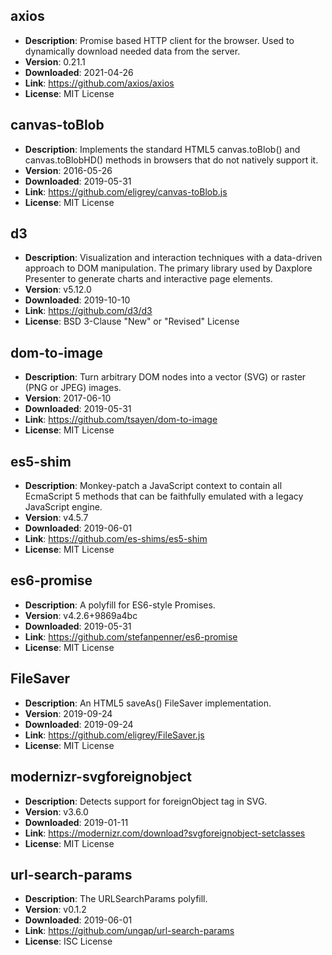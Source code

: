 axios
--------------------
- **Description**: Promise based HTTP client for the browser. Used to dynamically download needed data from the server.
- **Version**: 0.21.1
- **Downloaded**: 2021-04-26
- **Link**: https://github.com/axios/axios
- **License**: MIT License

canvas-toBlob
--------------------
- **Description**: Implements the standard HTML5 canvas.toBlob() and canvas.toBlobHD() methods in browsers that do not natively support it.
- **Version**: 2016-05-26
- **Downloaded**: 2019-05-31
- **Link**: https://github.com/eligrey/canvas-toBlob.js
- **License**: MIT License

d3
---------------------
- **Description**: Visualization and interaction techniques with a data-driven approach to DOM manipulation. The primary library used by Daxplore Presenter to generate charts and interactive page elements.
- **Version**: v5.12.0
- **Downloaded**: 2019-10-10
- **Link**: https://github.com/d3/d3
- **License**: BSD 3-Clause "New" or "Revised" License

dom-to-image
---------------------
- **Description**: Turn arbitrary DOM nodes into a vector (SVG) or raster (PNG or JPEG) images.
- **Version**: 2017-06-10
- **Downloaded**: 2019-05-31
- **Link**: https://github.com/tsayen/dom-to-image
- **License**: MIT License

es5-shim
--------------------
- **Description**: Monkey-patch a JavaScript context to contain all EcmaScript 5 methods that can be faithfully emulated with a legacy JavaScript engine.
- **Version**: v4.5.7
- **Downloaded**: 2019-06-01
- **Link**: https://github.com/es-shims/es5-shim
- **License**: MIT License

es6-promise
--------------------
- **Description**: A polyfill for ES6-style Promises.
- **Version**: v4.2.6+9869a4bc
- **Downloaded**: 2019-05-31
- **Link**: https://github.com/stefanpenner/es6-promise
- **License**: MIT License

FileSaver
--------------------
- **Description**: An HTML5 saveAs() FileSaver implementation.
- **Version**: 2019-09-24
- **Downloaded**: 2019-09-24
- **Link**: https://github.com/eligrey/FileSaver.js
- **License**: MIT License

modernizr-svgforeignobject
--------------------
- **Description**: Detects support for foreignObject tag in SVG.
- **Version**: v3.6.0
- **Downloaded**: 2019-01-11
- **Link**: https://modernizr.com/download?svgforeignobject-setclasses
- **License**: MIT License

url-search-params
--------------------
- **Description**: The URLSearchParams polyfill.
- **Version**: v0.1.2
- **Downloaded**: 2019-06-01
- **Link**: https://github.com/ungap/url-search-params
- **License**: ISC License
